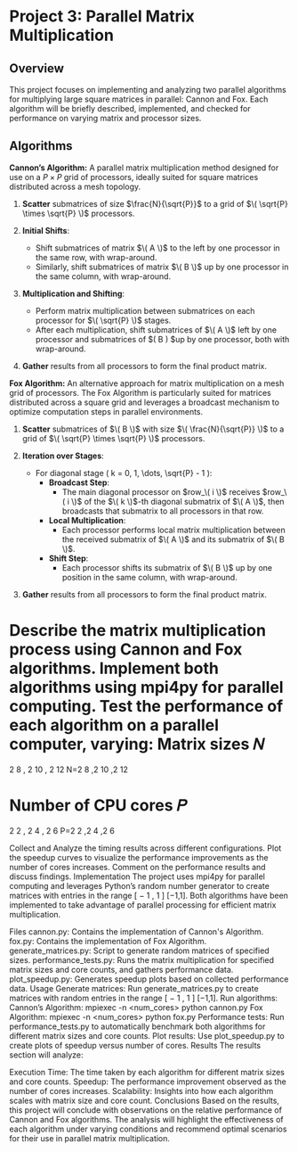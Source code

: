 # Project 3: Parallel Matrix Multiplication

## Overview
This project focuses on implementing and analyzing two parallel algorithms for multiplying large square matrices in parallel: Cannon and Fox. Each algorithm will be briefly described, implemented, and checked for performance on varying matrix and processor sizes.

## Algorithms

**Cannon’s Algorithm:** A parallel matrix multiplication method designed for use on a $P \times P$ grid of processors, ideally suited for square matrices distributed across a mesh topology.

1. **Scatter** submatrices of size $\frac{N}{\sqrt{P}}$ to a grid of $\( \sqrt{P} \times \sqrt{P} \)$ processors.

2. **Initial Shifts**:
   - Shift submatrices of matrix $\( A \)$ to the left by one processor in the same row, with wrap-around.
   - Similarly, shift submatrices of matrix $\( B \)$ up by one processor in the same column, with wrap-around.

3. **Multiplication and Shifting**:
   - Perform matrix multiplication between submatrices on each processor for $\( \sqrt{P} \)$ stages.
   - After each multiplication, shift submatrices of $\( A \)$ left by one processor and submatrices of $\( B \) $up by one processor, both with wrap-around.

4. **Gather** results from all processors to form the final product matrix.

**Fox Algorithm:** An alternative approach for matrix multiplication on a mesh grid of processors. The Fox Algorithm is particularly suited for matrices distributed across a square grid and leverages a broadcast mechanism to optimize computation steps in parallel environments.

1. **Scatter** submatrices of $\( B \)$ with size $\( \frac{N}{\sqrt{P}} \)$ to a grid of $\( \sqrt{P} \times \sqrt{P} \)$ processors.

2. **Iteration over Stages**:
   - For diagonal stage \( k = 0, 1, \dots, \sqrt{P} - 1 \):
     - **Broadcast Step**: 
       - The main diagonal processor on $row_\( i \)$ receives $row_\( i \)$ of the $\( k \)$-th diagonal submatrix of $\( A \)$, then broadcasts that submatrix to all processors in that row.
     - **Local Multiplication**:
       - Each processor performs local matrix multiplication between the received submatrix of $\( A \)$ and its submatrix of $\( B \)$.
     - **Shift Step**:
       - Each processor shifts its submatrix of $\( B \)$ up by one position in the same column, with wrap-around.

3. **Gather** results from all processors to form the final product matrix.


Describe the matrix multiplication process using Cannon and Fox algorithms.
Implement both algorithms using mpi4py for parallel computing.
Test the performance of each algorithm on a parallel computer, varying:
Matrix sizes 
𝑁
=
2
8
,
2
10
,
2
12
N=2 
8
 ,2 
10
 ,2 
12
 
Number of CPU cores 
𝑃
=
2
2
,
2
4
,
2
6
P=2 
2
 ,2 
4
 ,2 
6
 
Collect and Analyze the timing results across different configurations.
Plot the speedup curves to visualize the performance improvements as the number of cores increases.
Comment on the performance results and discuss findings.
Implementation
The project uses mpi4py for parallel computing and leverages Python’s random number generator to create matrices with entries in the range 
[
−
1
,
1
]
[−1,1]. Both algorithms have been implemented to take advantage of parallel processing for efficient matrix multiplication.

Files
cannon.py: Contains the implementation of Cannon's Algorithm.
fox.py: Contains the implementation of Fox Algorithm.
generate_matrices.py: Script to generate random matrices of specified sizes.
performance_tests.py: Runs the matrix multiplication for specified matrix sizes and core counts, and gathers performance data.
plot_speedup.py: Generates speedup plots based on collected performance data.
Usage
Generate matrices: Run generate_matrices.py to create matrices with random entries in the range 
[
−
1
,
1
]
[−1,1].
Run algorithms:
Cannon’s Algorithm: mpiexec -n <num_cores> python cannon.py
Fox Algorithm: mpiexec -n <num_cores> python fox.py
Performance tests: Run performance_tests.py to automatically benchmark both algorithms for different matrix sizes and core counts.
Plot results: Use plot_speedup.py to create plots of speedup versus number of cores.
Results
The results section will analyze:

Execution Time: The time taken by each algorithm for different matrix sizes and core counts.
Speedup: The performance improvement observed as the number of cores increases.
Scalability: Insights into how each algorithm scales with matrix size and core count.
Conclusions
Based on the results, this project will conclude with observations on the relative performance of Cannon and Fox algorithms. The analysis will highlight the effectiveness of each algorithm under varying conditions and recommend optimal scenarios for their use in parallel matrix multiplication.
